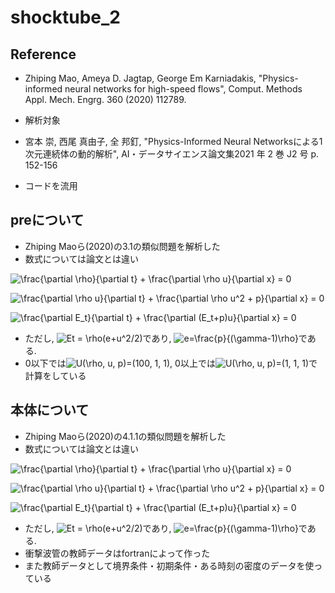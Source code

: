 # shocktube_2
## Reference
- Zhiping Mao, Ameya D. Jagtap, George Em Karniadakis, "Physics-informed neural networks for high-speed flows", Comput. Methods Appl. Mech. Engrg. 360 (2020) 112789.
- 解析対象

- 宮本 崇, 西尾 真由子, 全 邦釘, "Physics-Informed Neural Networksによる1次元連続体の動的解析", AI・データサイエンス論文集2021 年 2 巻 J2 号 p. 152-156
- コードを流用

## preについて
- Zhiping Maoら(2020)の3.1の類似問題を解析した
- 数式については論文とは違い

<img src=
"https://render.githubusercontent.com/render/math?math=%5Ccolor%7Bblack%7D%5Cdisplaystyle+%5Cfrac%7B%5Cpartial+%5Crho%7D%7B%5Cpartial+t%7D+%2B+%5Cfrac%7B%5Cpartial+%5Crho+u%7D%7B%5Cpartial+x%7D+%3D+0+" 
alt="\frac{\partial \rho}{\partial t} + \frac{\partial \rho u}{\partial x} = 0 ">

<img src=
"https://render.githubusercontent.com/render/math?math=%5Ccolor%7Bblack%7D%5Cdisplaystyle+%5Cfrac%7B%5Cpartial+%5Crho+u%7D%7B%5Cpartial+t%7D+%2B+%5Cfrac%7B%5Cpartial+%5Crho+u%5E2+%2B+p%7D%7B%5Cpartial+x%7D++%3D+0" 
alt="\frac{\partial \rho u}{\partial t} + \frac{\partial \rho u^2 + p}{\partial x}  = 0">

<img src=
"https://render.githubusercontent.com/render/math?math=%5Ccolor%7Bblack%7D%5Cdisplaystyle+%5Cfrac%7B%5Cpartial+E_t%7D%7B%5Cpartial+t%7D+%2B+%5Cfrac%7B%5Cpartial+%28E_t%2Bp%29u%7D%7B%5Cpartial+x%7D++%3D+0" 
alt="\frac{\partial E_t}{\partial t} + \frac{\partial (E_t+p)u}{\partial x}  = 0">

- ただし, <img src=
"https://render.githubusercontent.com/render/math?math=%5Ccolor%7Bblack%7D%5Cdisplaystyle+Et+%3D+%5Crho%28e%2Bu%5E2%2F2%29" 
alt="Et = \rho(e+u^2/2)">であり, <img src=
"https://render.githubusercontent.com/render/math?math=%5Ccolor%7Bblack%7D%5Cdisplaystyle+e%3D%5Cfrac%7Bp%7D%7B%28%5Cgamma-1%29%5Crho%7D" 
alt="e=\frac{p}{(\gamma-1)\rho}">である.
- 0以下では<img src=
"https://render.githubusercontent.com/render/math?math=%5Ccolor%7Bblack%7D%5Cdisplaystyle+U%28%5Crho%2C+u%2C+p%29%3D%28100%2C+1%2C+1%29" 
alt="U(\rho, u, p)=(100, 1, 1)">, 0以上では<img src=
"https://render.githubusercontent.com/render/math?math=%5Ccolor%7Bblack%7D%5Cdisplaystyle+U%28%5Crho%2C+u%2C+p%29%3D%281%2C+1%2C+1%29" 
alt="U(\rho, u, p)=(1, 1, 1)">で計算をしている

## 本体について
- Zhiping Maoら(2020)の4.1.1の類似問題を解析した
- 数式については論文とは違い

<img src=
"https://render.githubusercontent.com/render/math?math=%5Ccolor%7Bblack%7D%5Cdisplaystyle+%5Cfrac%7B%5Cpartial+%5Crho%7D%7B%5Cpartial+t%7D+%2B+%5Cfrac%7B%5Cpartial+%5Crho+u%7D%7B%5Cpartial+x%7D+%3D+0+" 
alt="\frac{\partial \rho}{\partial t} + \frac{\partial \rho u}{\partial x} = 0 ">

<img src=
"https://render.githubusercontent.com/render/math?math=%5Ccolor%7Bblack%7D%5Cdisplaystyle+%5Cfrac%7B%5Cpartial+%5Crho+u%7D%7B%5Cpartial+t%7D+%2B+%5Cfrac%7B%5Cpartial+%5Crho+u%5E2+%2B+p%7D%7B%5Cpartial+x%7D++%3D+0" 
alt="\frac{\partial \rho u}{\partial t} + \frac{\partial \rho u^2 + p}{\partial x}  = 0">

<img src=
"https://render.githubusercontent.com/render/math?math=%5Ccolor%7Bblack%7D%5Cdisplaystyle+%5Cfrac%7B%5Cpartial+E_t%7D%7B%5Cpartial+t%7D+%2B+%5Cfrac%7B%5Cpartial+%28E_t%2Bp%29u%7D%7B%5Cpartial+x%7D++%3D+0" 
alt="\frac{\partial E_t}{\partial t} + \frac{\partial (E_t+p)u}{\partial x}  = 0">

- ただし, <img src=
"https://render.githubusercontent.com/render/math?math=%5Ccolor%7Bblack%7D%5Cdisplaystyle+Et+%3D+%5Crho%28e%2Bu%5E2%2F2%29" 
alt="Et = \rho(e+u^2/2)">であり, <img src=
"https://render.githubusercontent.com/render/math?math=%5Ccolor%7Bblack%7D%5Cdisplaystyle+e%3D%5Cfrac%7Bp%7D%7B%28%5Cgamma-1%29%5Crho%7D" 
alt="e=\frac{p}{(\gamma-1)\rho}">である.
- 衝撃波管の教師データはfortranによって作った
- また教師データとして境界条件・初期条件・ある時刻の密度のデータを使っている
